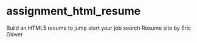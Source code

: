 # assignment_html_resume
Build an HTML5 resume to jump start your job search
Resume site by Eric Glover
